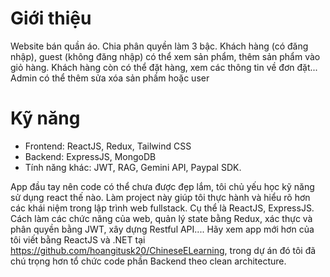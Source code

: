 # Giới thiệu
Website bán quần áo. Chia phân quyền làm 3 bậc. Khách hàng (có đăng nhập), guest (không đăng nhập) có thể xem sản phẩm, thêm sản phẩm vào giỏ hàng. Khách hàng còn có thể đặt hàng, xem các thông tin về đơn đặt... Admin có thể thêm sửa xóa sản phầm hoặc user



# Kỹ năng
- Frontend: ReactJS, Redux, Tailwind CSS
- Backend: ExpressJS, MongoDB
- Tính năng khác: JWT, RAG, Gemini API, Paypal SDK.

App đầu tay nên code có thể chưa được đẹp lắm, tôi chủ yếu học kỹ năng sử dụng react thế nào. Làm project này giúp tôi thực hành và hiểu rõ hơn các khái niệm trong lập trình web fullstack. Cụ thể là ReactJS, ExpressJS. Cách làm các chức năng của web, quản lý state bằng Redux, xác thực và phân quyền bằng JWT, xây dựng Restful API.... Hãy xem app mới hơn của tôi viết bằng ReactJS và .NET tại https://github.com/hoangitusk20/ChineseELearning, trong dự án đó tôi đã chú trọng hơn tổ chức code phần Backend theo clean architecture.  
